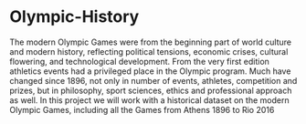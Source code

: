 # Olympic-History
The modern Olympic Games were from the beginning part of world culture and modern history, reflecting political tensions, economic crises, cultural flowering, and technological development. From the very first edition athletics events had a privileged place in the Olympic program. Much have changed since 1896, not only in number of events, athletes, competition and prizes, but in philosophy, sport sciences, ethics and professional approach as well. In this project we will work with a historical dataset on the modern Olympic Games, including all the Games from Athens 1896 to Rio 2016
